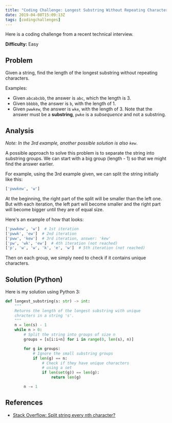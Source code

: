```yaml
---
title: "Coding Challenge: Longest Substring Without Repeating Characters"
date: 2019-04-08T15:09:13Z
tags: [codingchallenges]
---
```


Here is a coding challenge from a recent technical interview.

**Difficulty:** Easy

## Problem

Given a string, find the length of the longest substring without repeating characters.

Examples:

- Given `abcabcbb`, the answer is `abc`, which the length is 3.
- Given `bbbbb`, the answer is `b`, with the length of 1.
- Given `pwwkew`, the answer is `wke`, with the length of 3. Note that the answer must be a **substring**, `pwke` is a _subsequence_ and not a substring.


<!--more-->

## Analysis

*Note: In the 3rd example, another possible solution is also `kew`*.

A possible approach to solve this problem is to separate the string into substring groups. We can start with a big group (length - 1) so that we might find the answer earlier.

For example, using the 3rd example given, we can split the string initially like this:

```python
['pwwkew', 'w']
```

At the beginning, the right part of the split will be smaller than the left one. But with each iteration, the left part will become smaller and the right part will become bigger until they are of equal size.

Here's an example of how that looks:

```python
['pwwkew', 'w']  # 1st iteration
['pwwk', 'ew']  # 2nd iteration
['pww', 'kew']  # 3rd iteration, answer: 'kew'
['pw', 'wk', 'ew']  # 4th iteration (not reached)
['p', 'w', 'w', 'k', 'e', 'w']  # 5th iteration (not reached)
```

Then on each group, we simply need to check if it contains unique characters.

## Solution (Python)

Here is my solution using Python 3:

```python
def longest_substring(s: str) -> int:
    """
    Returns the length of the longest substring with unique
    chracters in a string 's'.
    """
    n = len(s) - 1
    while n > 0:
        # Split the string into groups of size n
        groups = [s[i:i+n] for i in range(0, len(s), n)]

        for g in groups:
            # Ignore the small substring groups
            if len(g) == n:
                # Check if they have unique characters
                # using a set
                if len(set(g)) == len(g):
                    return len(g)

        n -= 1
```

## References

- [Stack Overflow: Split string every nth character?](https://stackoverflow.com/questions/9475241/split-string-every-nth-character/51256966)